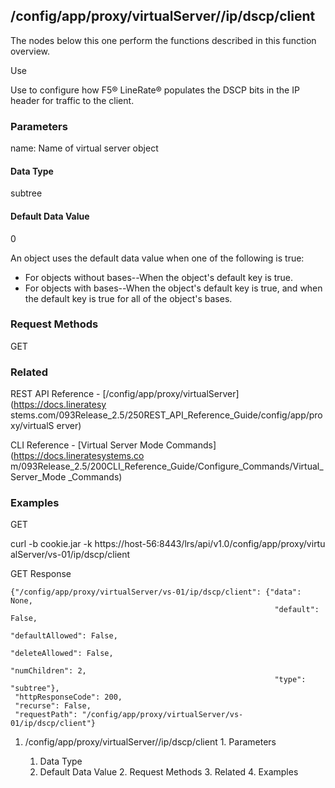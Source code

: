## /config/app/proxy/virtualServer/<name>/ip/dscp/client

The nodes below this one perform the functions described in this function
overview.

Use

Use to configure how F5® LineRate® populates the DSCP bits in the IP header
for traffic to the client.

### Parameters

name: Name of virtual server object

#### Data Type

subtree

#### Default Data Value

0

An object uses the default data value when one of the following is true:

  * For objects without bases--When the object's default key is true.
  * For objects with bases--When the object's default key is true, and when the default key is true for all of the object's bases.

### Request Methods

GET

### Related

REST API Reference - [/config/app/proxy/virtualServer](https://docs.lineratesy
stems.com/093Release_2.5/250REST_API_Reference_Guide/config/app/proxy/virtualS
erver)

CLI Reference - [Virtual Server Mode Commands](https://docs.lineratesystems.co
m/093Release_2.5/200CLI_Reference_Guide/Configure_Commands/Virtual_Server_Mode
_Commands)

### Examples

GET

curl -b cookie.jar -k https://host-56:8443/lrs/api/v1.0/config/app/proxy/virtu
alServer/vs-01/ip/dscp/client

GET Response

    
    {"/config/app/proxy/virtualServer/vs-01/ip/dscp/client": {"data": None,
                                                               "default": False,
                                                               "defaultAllowed": False,
                                                               "deleteAllowed": False,
                                                               "numChildren": 2,
                                                               "type": "subtree"},
     "httpResponseCode": 200,
     "recurse": False,
     "requestPath": "/config/app/proxy/virtualServer/vs-01/ip/dscp/client"}
    

  1. /config/app/proxy/virtualServer/<name>/ip/dscp/client
    1. Parameters
      1. Data Type
      2. Default Data Value
    2. Request Methods
    3. Related
    4. Examples

